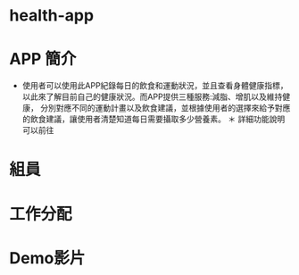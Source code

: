 # health-app
# APP 簡介
* 使用者可以使用此APP紀錄每日的飲食和運動狀況，並且查看身體健康指標，
以此來了解目前自己的健康狀況。而APP提供三種服務:減脂、增肌以及維持健康，
分別對應不同的運動計畫以及飲食建議，並根據使用者的選擇來給予對應的飲食建議，讓使用者清楚知道每日需要攝取多少營養素。
＊ 詳細功能說明可以前往
# 組員
# 工作分配
# Demo影片